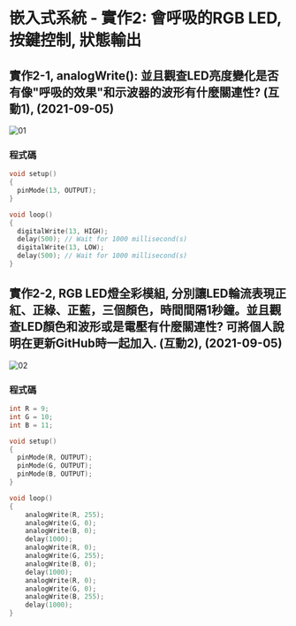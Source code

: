 # 嵌入式系統 - 實作2: 會呼吸的RGB LED, 按鍵控制, 狀態輸出
## 實作2-1, analogWrite(): 並且觀查LED亮度變化是否有像"呼吸的效果"和示波器的波形有什麼關連性? (互動1), (2021-09-05)
![01](https://user-images.githubusercontent.com/89329182/132114615-b373f731-a875-4b82-8832-bc6515f1c17b.jpg)
### 程式碼
````c
void setup()
{
  pinMode(13, OUTPUT);
}

void loop()
{
  digitalWrite(13, HIGH);
  delay(500); // Wait for 1000 millisecond(s)
  digitalWrite(13, LOW);
  delay(500); // Wait for 1000 millisecond(s)
}
````
## 實作2-2, RGB LED燈全彩模組, 分別讓LED輪流表現正紅、正綠、正藍，三個顏色，時間間隔1秒鐘。並且觀查LED顏色和波形或是電壓有什麼關連性? 可將個人說明在更新GitHub時一起加入. (互動2), (2021-09-05)
![02](https://user-images.githubusercontent.com/89329182/132115101-37e80dca-b328-415b-9f3f-71af4800dd7c.jpg)
### 程式碼
````c
int R = 9;
int G = 10;
int B = 11;

void setup()
{
  pinMode(R, OUTPUT);
  pinMode(G, OUTPUT);
  pinMode(B, OUTPUT);  
}

void loop()
{
	analogWrite(R, 255);
	analogWrite(G, 0);
	analogWrite(B, 0);
  	delay(1000);
	analogWrite(R, 0);
	analogWrite(G, 255);
	analogWrite(B, 0);
  	delay(1000);
	analogWrite(R, 0);
	analogWrite(G, 0);
	analogWrite(B, 255);
  	delay(1000);  
}
````

